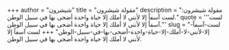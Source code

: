 +++
author = "شيشرون"
title = "مقولة شيشرون"
description = "مقولة شيشرون: لست آسفاً إلا لأنني لا أملك إلا حياة واحدة أضحى بها في سبيل الوطن."
quote = '''لست آسفاً إلا لأنني لا أملك إلا حياة واحدة أضحى بها في سبيل الوطن.''' 
slug = "لست-آسفاً-إلا-لأنني-لا-أملك-إلا-حياة-واحدة-أضحى-بها-في-سبيل-الوطن"
+++
لست آسفاً إلا لأنني لا أملك إلا حياة واحدة أضحى بها في سبيل الوطن.
